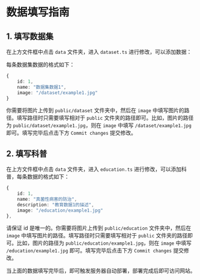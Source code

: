 # 数据填写指南

## 1. 填写数据集

在上方文件框中点击 `data` 文件夹，进入 `dataset.ts` 进行修改，可以添加数据：

每条数据集数据的格式如下：

```ts
{
    id: 1,
    name: "数据集数据1",
    image: "/dataset/example1.jpg"
}
```
你需要将图片上传到 `public/dataset` 文件夹中，然后在 `image` 中填写图片的路径。填写路径时只需要填写相对于 `public` 文件夹的路径即可。比如，图片的路径为 `public/dataset/example1.jpg`，则在 `image` 中填写 `/dataset/example1.jpg` 即可。填写完毕后点击下方 `Commit changes` 提交修改。

## 2. 填写科普

在上方文件框中点击 `data` 文件夹，进入 `education.ts` 进行修改，可以添加科普，每条数据的格式如下：

```ts
{
    id: 1,
    name: "真菌性病害的防治",
    description: "教育数据1的描述",
    image: "/education/example1.jpg"
},
```
请保证 id 是唯一的。你需要将图片上传到 `public/education` 文件夹中，然后在 `image` 中填写图片的路径。填写路径时只需要填写相对于 `public` 文件夹的路径即可。比如，图片的路径为 `public/education/example1.jpg`，则在 `image` 中填写 `/education/example1.jpg` 即可。填写完毕后点击下方 `Commit changes` 提交修改。

当上面的数据填写完毕后，即可触发服务器自动部署，部署完成后即可访问网站。

